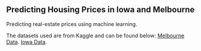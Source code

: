 ## Predicting Housing Prices in Iowa and Melbourne
Predicting real-estate prices using machine learning.

The datasets used are from Kaggle and can be found below:
  [Melbourne Data](https://www.kaggle.com/dansbecker/melbourne-housing-snapshot).
  [Iowa Data](https://www.kaggle.com/emurphy/ames-iowa-housing-prices-dataset?select=train1.csv).
